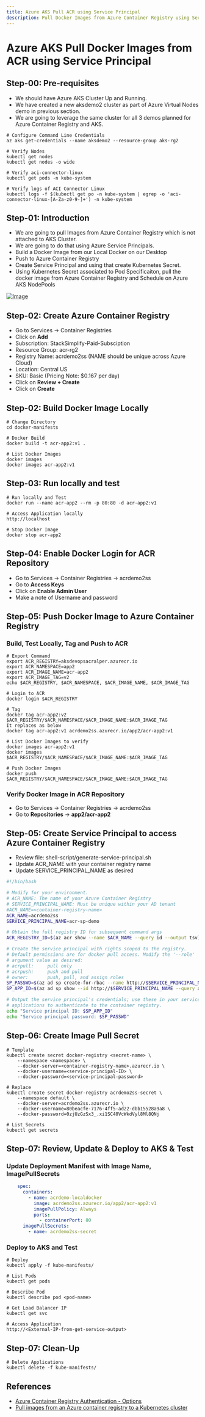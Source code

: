 ```yaml
---
title: Azure AKS Pull ACR using Service Principal
description: Pull Docker Images from Azure Container Registry using Service Principal to Azure AKS Node pools
---
```


# Azure AKS Pull Docker Images from ACR using Service Principal

## Step-00: Pre-requisites
- We should have Azure AKS Cluster Up and Running.
- We have created a new aksdemo2 cluster as part of Azure Virtual Nodes demo in previous section.
- We are going to leverage the same cluster for all 3 demos planned for Azure Container Registry and AKS.
```
# Configure Command Line Credentials
az aks get-credentials --name aksdemo2 --resource-group aks-rg2

# Verify Nodes
kubectl get nodes 
kubectl get nodes -o wide

# Verify aci-connector-linux
kubectl get pods -n kube-system

# Verify logs of ACI Connector Linux
kubectl logs -f $(kubectl get po -n kube-system | egrep -o 'aci-connector-linux-[A-Za-z0-9-]+') -n kube-system
```

## Step-01: Introduction
- We are going to pull Images from Azure Container Registry which is not attached to AKS Cluster. 
- We are going to do that using Azure Service Principals.
- Build a Docker Image from our Local Docker on our Desktop
- Push to Azure Container Registry
- Create Service Principal and using that create Kubernetes Secret. 
- Using Kubernetes Secret associated to Pod Specificaiton, pull the docker image from Azure Container Registry and Schedule on Azure AKS NodePools


[![Image](https://stacksimplify.com/course-images/azure-kubernetes-service-and-acr-nodepools.png "Azure AKS Kubernetes - Masterclass")](https://stacksimplify.com/course-images/azure-kubernetes-service-and-acr-nodepools.png)


## Step-02: Create Azure Container Registry
- Go to Services -> Container Registries
- Click on **Add**
- Subscription: StackSimplify-Paid-Subsciption
- Resource Group: acr-rg2
- Registry Name: acrdemo2ss   (NAME should be unique across Azure Cloud)
- Location: Central US
- SKU: Basic  (Pricing Note: $0.167 per day)
- Click on **Review + Create**
- Click on **Create**

## Step-02: Build Docker Image Locally
```
# Change Directory
cd docker-manifests
 
# Docker Build
docker build -t acr-app2:v1 .

# List Docker Images
docker images
docker images acr-app2:v1
```

## Step-03: Run locally and test
```
# Run locally and Test
docker run --name acr-app2 --rm -p 80:80 -d acr-app2:v1

# Access Application locally
http://localhost

# Stop Docker Image
docker stop acr-app2
```

## Step-04: Enable Docker Login for ACR Repository 
- Go to Services -> Container Registries -> acrdemo2ss
- Go to **Access Keys**
- Click on **Enable Admin User**
- Make a note of Username and password

## Step-05: Push Docker Image to Azure Container Registry

### Build, Test Locally, Tag and Push to ACR
```
# Export Command
export ACR_REGISTRY=aksdevopsacralper.azurecr.io
export ACR_NAMESPACE=app2
export ACR_IMAGE_NAME=acr-app2
export ACR_IMAGE_TAG=v2
echo $ACR_REGISTRY, $ACR_NAMESPACE, $ACR_IMAGE_NAME, $ACR_IMAGE_TAG

# Login to ACR
docker login $ACR_REGISTRY

# Tag
docker tag acr-app2:v2  $ACR_REGISTRY/$ACR_NAMESPACE/$ACR_IMAGE_NAME:$ACR_IMAGE_TAG
It replaces as below
docker tag acr-app2:v1 acrdemo2ss.azurecr.io/app2/acr-app2:v1

# List Docker Images to verify
docker images acr-app2:v1
docker images $ACR_REGISTRY/$ACR_NAMESPACE/$ACR_IMAGE_NAME:$ACR_IMAGE_TAG

# Push Docker Images
docker push $ACR_REGISTRY/$ACR_NAMESPACE/$ACR_IMAGE_NAME:$ACR_IMAGE_TAG
```
### Verify Docker Image in ACR Repository
- Go to Services -> Container Registries -> acrdemo2ss
- Go to **Repositories** -> **app2/acr-app2**

## Step-05: Create Service Principal to access Azure Container Registry
- Review file: shell-script/generate-service-principal.sh
- Update ACR_NAME with your container registry name
- Update SERVICE_PRINCIPAL_NAME as desired
```sh
#!/bin/bash

# Modify for your environment.
# ACR_NAME: The name of your Azure Container Registry
# SERVICE_PRINCIPAL_NAME: Must be unique within your AD tenant
#ACR_NAME=<container-registry-name>
ACR_NAME=acrdemo2ss
SERVICE_PRINCIPAL_NAME=acr-sp-demo

# Obtain the full registry ID for subsequent command args
ACR_REGISTRY_ID=$(az acr show --name $ACR_NAME --query id --output tsv)

# Create the service principal with rights scoped to the registry.
# Default permissions are for docker pull access. Modify the '--role'
# argument value as desired:
# acrpull:     pull only
# acrpush:     push and pull
# owner:       push, pull, and assign roles
SP_PASSWD=$(az ad sp create-for-rbac --name http://$SERVICE_PRINCIPAL_NAME --scopes $ACR_REGISTRY_ID --role acrpull --query password --output tsv)
SP_APP_ID=$(az ad sp show --id http://$SERVICE_PRINCIPAL_NAME --query appId --output tsv)

# Output the service principal's credentials; use these in your services and
# applications to authenticate to the container registry.
echo "Service principal ID: $SP_APP_ID"
echo "Service principal password: $SP_PASSWD"
```

## Step-06: Create Image Pull Secret
```
# Template
kubectl create secret docker-registry <secret-name> \
    --namespace <namespace> \
    --docker-server=<container-registry-name>.azurecr.io \
    --docker-username=<service-principal-ID> \
    --docker-password=<service-principal-password>

# Replace
kubectl create secret docker-registry acrdemo2ss-secret \
    --namespace default \
    --docker-server=acrdemo2ss.azurecr.io \
    --docker-username=80beacfe-7176-4ff5-ad22-dbb15528a9a8 \
    --docker-password=0zjUzGzSx3_.xi1SC40VcWkdVyl8Ml8QNj    

# List Secrets
kubectl get secrets    
```


## Step-07: Review, Update & Deploy to AKS & Test
### Update Deployment Manifest with Image Name, ImagePullSecrets
```yaml
    spec:
      containers:
        - name: acrdemo-localdocker
          image: acrdemo2ss.azurecr.io/app2/acr-app2:v1
          imagePullPolicy: Always
          ports:
            - containerPort: 80
      imagePullSecrets:
        - name: acrdemo2ss-secret           
```

### Deploy to AKS and Test
```
# Deploy
kubectl apply -f kube-manifests/

# List Pods
kubectl get pods

# Describe Pod
kubectl describe pod <pod-name>

# Get Load Balancer IP
kubectl get svc

# Access Application
http://<External-IP-from-get-service-output>
```

## Step-07: Clean-Up
```
# Delete Applications
kubectl delete -f kube-manifests/
```


## References
- [Azure Container Registry Authentication - Options](https://docs.microsoft.com/en-us/azure/container-registry/container-registry-authentication)
- [Pull images from an Azure container registry to a Kubernetes cluster](https://docs.microsoft.com/en-us/azure/container-registry/container-registry-auth-kubernetes)